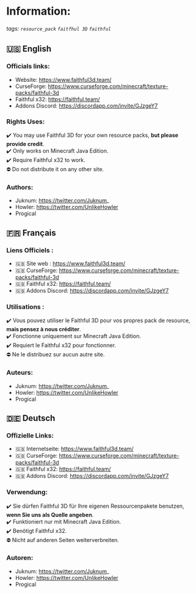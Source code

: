 # Information:

###### tags: `resource_pack` `faitfhul 3D` `faithful` 

## :us: English

### Officials links:

- Website: https://www.faithful3d.team/
- CurseForge: https://www.curseforge.com/minecraft/texture-packs/faithful-3d
- Faithful x32: https://faithful.team/
- Addons Discord: https://discordapp.com/invite/GJzgeY7


### Rights Uses:

:heavy_check_mark: You may use Faithful 3D for your own resource packs, **but please provide credit**.  
:heavy_check_mark: Only works on Minecraft Java Edition.  
:heavy_check_mark: Require Faithful x32 to work.  
:no_entry: Do not distribute it on any other site.  

### Authors:

- Juknum: https://twitter.com/Juknum_
- Howler: https://twitter.com/UnlikeHowler
- Progical

## :fr: Français

### Liens Officiels : 

- :uk: Site web : https://www.faithful3d.team/
- :uk: CurseForge: https://www.curseforge.com/minecraft/texture-packs/faithful-3d
- :uk: Faithful x32: https://faithful.team/
- :uk: Addons Discord: https://discordapp.com/invite/GJzgeY7


### Utilisations :

:heavy_check_mark: Vous pouvez utiliser le Faithful 3D pour vos propres pack de resource, **mais pensez à nous créditer**.  
:heavy_check_mark: Fonctionne uniquement sur Minecraft Java Edition.  
:heavy_check_mark: Requiert le Faithful x32 pour fonctionner.  
:no_entry: Ne le distribuez sur aucun autre site.  

### Auteurs:

- Juknum: https://twitter.com/Juknum_
- Howler: https://twitter.com/UnlikeHowler
- Progical

## :de: Deutsch

### Offizielle Links:

- :uk: Internetseite: https://www.faithful3d.team/
- :uk: CurseForge: https://www.curseforge.com/minecraft/texture-packs/faithful-3d
- :uk: Faithful x32: https://faithful.team/
- :uk: Addons Discord: https://discordapp.com/invite/GJzgeY7


### Verwendung:

:heavy_check_mark: Sie dürfen Faithful 3D für Ihre eigenen Ressourcenpakete benutzen, **wenn Sie uns als Quelle angeben**.  
:heavy_check_mark: Funktioniert nur mit Minecraft Java Edition.  
:heavy_check_mark: Benötigt Faithful x32.  
:no_entry: Nicht auf anderen Seiten weiterverbreiten.  

### Autoren:

- Juknum: https://twitter.com/Juknum_
- Howler: https://twitter.com/UnlikeHowler
- Progical
